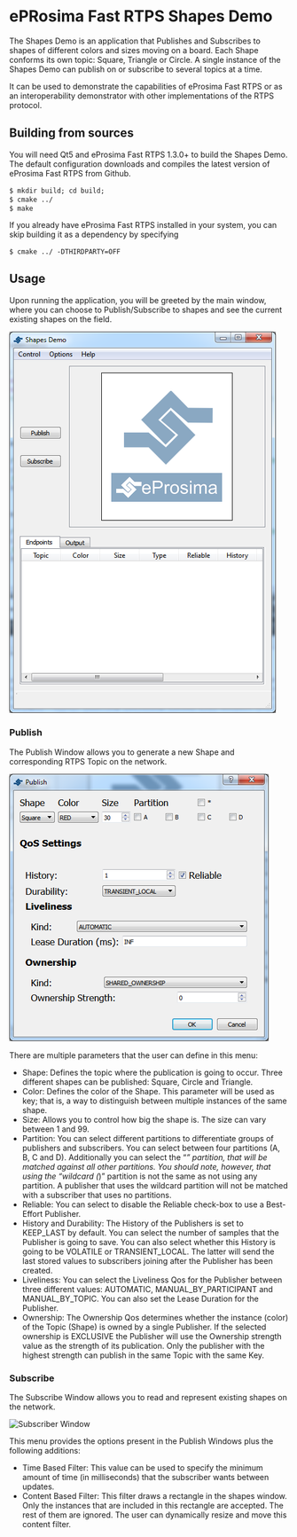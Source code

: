 # ePRosima Fast RTPS Shapes Demo

The Shapes Demo is an application that Publishes and Subscribes to shapes of different colors and sizes moving on a board. Each Shape conforms its own topic: Square, Triangle or Circle. A single instance of the Shapes Demo can publish on or subscribe to several topics at a time.

It can be used to demonstrate the capabilities of eProsima Fast RTPS or as an interoperability demonstrator with other implementations of the RTPS protocol.

## Building from sources

You will need Qt5 and eProsima Fast RTPS 1.3.0+ to build the Shapes Demo. The default configuration downloads and compiles the latest version of eProsima Fast RTPS from Github.

    $ mkdir build; cd build;
    $ cmake ../
    $ make

If you already have eProsima Fast RTPS installed in your system, you can skip building it as a dependency by specifying 

    $ cmake ../ -DTHIRDPARTY=OFF

## Usage

Upon running the application, you will be greeted by the main window, where you can choose to Publish/Subscribe to shapes and see the current existing shapes on the field.

![Main Window](/docs/MainWindow.png)

### Publish

The Publish Window allows you to generate a new Shape and corresponding RTPS Topic on the network.

![Publish Window](/docs/PublisherScreen.png)

There are multiple parameters that the user can define in this menu:

* Shape: Defines the topic where the publication is going to occur. Three different shapes can be published: Square, Circle and Triangle. 
* Color: Defines the color of the Shape. This parameter will be used as key; that is, a way to distinguish between multiple instances of the same shape.
* Size: Allows you to control how big the shape is. The size can vary between 1 and 99.
* Partition: You can select different partitions to differentiate groups of publishers and subscribers. You can select between four partitions (A, B, C and D). Additionally you can select the “*” partition, that will be matched against all other partitions. You should note, however, that using the “wildcard (*)” partition is not the same as not using any partition. A publisher that uses the wildcard partition will not be matched with a subscriber that uses no partitions. 
* Reliable: You can select to disable the Reliable check-box to use a Best-Effort Publisher.
* History and Durability: The History of the Publishers is set to KEEP_LAST by default. You can select the number of samples that the Publisher is going to save. You can also select whether this History is going to be VOLATILE or TRANSIENT_LOCAL. The latter will send the last stored values to subscribers joining after the Publisher has been created. 
* Liveliness: You can select the Liveliness Qos for the Publisher between three different values: AUTOMATIC, MANUAL_BY_PARTICIPANT and MANUAL_BY_TOPIC. You can also set the Lease Duration for the Publisher.
* Ownership: The Ownership Qos determines whether the instance (color) of the Topic (Shape) is owned by a single Publisher. If the selected ownership is EXCLUSIVE the Publisher will use the Ownership strength value as the strength of its publication. Only the publisher with the highest strength can publish in the same Topic with the same Key. 

### Subscribe

The Subscribe Window allows you to read and represent existing shapes on the network.

![Subscriber Window](/docs/SubscriberWindow.png)

This menu provides the options present in the Publish Windows plus the following additions:

* Time Based Filter: This value can be used to specify the minimum amount of time (in milliseconds) that the subscriber wants between updates. 
* Content Based Filter: This filter draws a rectangle in the shapes window. Only the instances that are included in this rectangle are accepted. The rest of them are ignored. The user can dynamically resize and move this content filter. 
